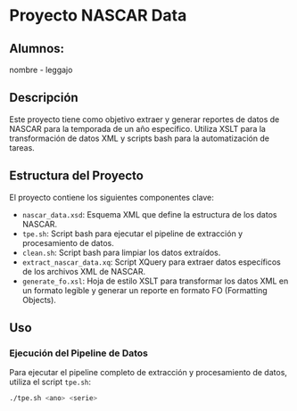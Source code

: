 # Proyecto NASCAR Data

## Alumnos:

nombre - leggajo

## Descripción
Este proyecto tiene como objetivo extraer y generar reportes de datos de NASCAR para la temporada de un año específico. 
Utiliza XSLT para la transformación de datos XML y scripts bash para la automatización de tareas.

## Estructura del Proyecto
El proyecto contiene los siguientes componentes clave:

- `nascar_data.xsd`: Esquema XML que define la estructura de los datos NASCAR.
- `tpe.sh`: Script bash para ejecutar el pipeline de extracción y procesamiento de datos.
- `clean.sh`: Script bash para limpiar los datos extraídos.
- `extract_nascar_data.xq`: Script XQuery para extraer datos específicos de los archivos XML de NASCAR.
- `generate_fo.xsl`: Hoja de estilo XSLT para transformar los datos XML en un formato legible y generar un reporte en formato FO (Formatting Objects).

## Uso
### Ejecución del Pipeline de Datos
Para ejecutar el pipeline completo de extracción y procesamiento de datos, utiliza el script `tpe.sh`:
```bash
./tpe.sh <ano> <serie>
